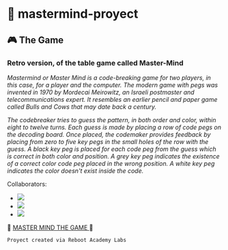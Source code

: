 # :brain: mastermind-proyect
## :video_game: The Game

### Retro version, of the table game called Master-Mind

<i> Mastermind or Master Mind is a code-breaking game for two players, in this case, for a player and the computer. The modern game with pegs was invented in 1970 by Mordecai Meirowitz, an Israeli postmaster and telecommunications expert. It resembles an earlier pencil and paper game called Bulls and Cows that may date back a century. </i>
  
  <i>The codebreaker tries to guess the pattern, in both order and color, within eight to twelve turns. Each guess is made by placing a row of code pegs on the decoding board. Once placed, the codemaker provides feedback by placing from zero to five key pegs in the small holes of the row with the guess. A black key peg is placed for each code peg from the guess which is correct in both color and position. A grey key peg indicates the existence of a correct color code peg placed in the wrong position. A white key peg indicates the color doesn't exist inside the code. </i>

Collaborators: 
- <a href="https://github.com/Braggiouy"><img src="https://img.shields.io/badge/-Bruno%20Aggierni-181717?style=for-the-badge&logo=github&logoColor=white" /></a>&nbsp;&nbsp;&nbsp;&nbsp;
- <a href="https://github.com/adri994"><img src="https://img.shields.io/badge/-Adrian%20Duran-181717?style=for-the-badge&logo=github&logoColor=white" /></a>&nbsp;&nbsp;&nbsp;&nbsp; 
- <a href="https://github.com/aponcio"><img src="https://img.shields.io/badge/-Alvaro%20Poncio-181717?style=for-the-badge&logo=github&logoColor=white" /></a>&nbsp;&nbsp;&nbsp;&nbsp; 

:rocket: <a href="https://adri994.github.io/mastermind-proyect/"> MASTER MIND THE GAME </a> :rocket:

```
Proyect created via Reboot Academy Labs
```
